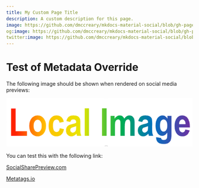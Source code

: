 ```yaml
---
title: My Custom Page Title
description: A custom description for this page.
image: https://github.com/dmccreary/mkdocs-material-social/blob/gh-pages/img/local-image.png  # relative to site root
og:image: https://github.com/dmccreary/mkdocs-material-social/blob/gh-pages/img/local-image.png  # optional redundancy
twitter:image: https://github.com/dmccreary/mkdocs-material-social/blob/gh-pages/img/local-image.png  # optional
---
```


# Test of Metadata Override

The following image should be shown when rendered on social media previews:

![](./img/local-image.png)

You can test this with the following link:

[SocialSharePreview.com](https://socialsharepreview.com/?url=https://dmccreary.github.io/mkdocs-material-social/metadata-override-test/)

[Metatags.io](https://metatags.io/)